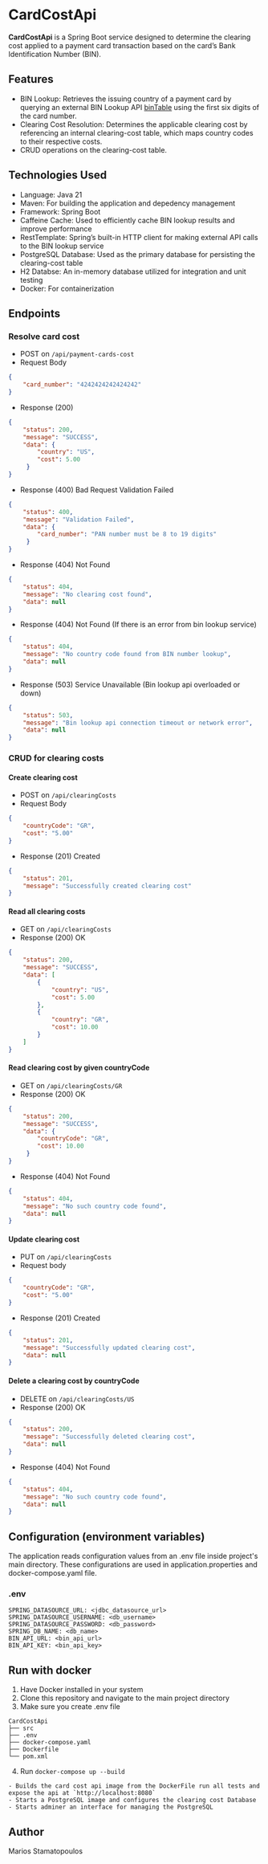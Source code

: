 # CardCostApi

**CardCostApi** is a Spring Boot service designed to determine the clearing cost applied to a payment card transaction based on the card’s Bank Identification Number (BIN).

 ## Features
 - BIN Lookup: Retrieves the issuing country of a payment card by querying an external BIN Lookup API [binTable](https://bintable.com/get-api) using the first six digits of the card number.
 - Clearing Cost Resolution: Determines the applicable clearing cost by referencing an internal clearing-cost table, which maps country codes to their respective costs.
 - CRUD operations on the clearing-cost table.
   
## Technologies Used
- Language: Java 21
- Maven: For building the application and depedency management
- Framework: Spring Boot
- Caffeine Cache: Used to efficiently cache BIN lookup results and improve performance
- RestTemplate: Spring’s built-in HTTP client for making external API calls to the BIN lookup service
- PostgreSQL Database: Used as the primary database for persisting the clearing-cost table
- H2 Databse: An in-memory database utilized for integration and unit testing
- Docker: For containerization

## Endpoints
### Resolve card cost
- POST on `/api/payment-cards-cost`
- Request Body
```json
{
    "card_number": "4242424242424242"
}
```
- Response (200)
```json
{
    "status": 200,
    "message": "SUCCESS",
    "data": {
        "country": "US",
        "cost": 5.00
     }
}
```
- Response (400) Bad Request Validation Failed
```json
{
    "status": 400,
    "message": "Validation Failed",
    "data": {
        "card_number": "PAN number must be 8 to 19 digits"
     }
}
```
- Response (404) Not Found
```json
{
    "status": 404,
    "message": "No clearing cost found",
    "data": null
}
```
- Response (404) Not Found (If there is an error from bin lookup service)
```json
{
    "status": 404,
    "message": "No country code found from BIN number lookup",
    "data": null
}
```
- Response (503) Service Unavailable (Bin lookup api overloaded or down)
```json
{
    "status": 503,
    "message": "Bin lookup api connection timeout or network error",
    "data": null
}
```

### CRUD for clearing costs
#### Create clearing cost
- POST on `/api/clearingCosts`
- Request Body
```json
{
    "countryCode": "GR",
    "cost": "5.00"
}
```
- Response (201) Created
```json
{
    "status": 201,
    "message": "Successfully created clearing cost"
}
```
#### Read all clearing costs
- GET on `/api/clearingCosts`
- Response (200) OK
```json
{
    "status": 200,
    "message": "SUCCESS",
    "data": [
        {
            "country": "US",
            "cost": 5.00
        },
        {
            "country": "GR",
            "cost": 10.00
        }
    ]
}
```
#### Read clearing cost by given countryCode
- GET on `/api/clearingCosts/GR`
- Response (200) OK
```json
{
    "status": 200,
    "message": "SUCCESS",
    "data": {
        "countryCode": "GR",
        "cost": 10.00
     }
}
```
- Response (404) Not Found
```json
{
    "status": 404,
    "message": "No such country code found",
    "data": null
}
```
#### Update clearing cost
- PUT on `/api/clearingCosts`
- Request body
```json
{
    "countryCode": "GR",
    "cost": "5.00"
}
```
- Response (201) Created
```json
{
    "status": 201,
    "message": "Successfully updated clearing cost",
    "data": null
}
```
#### Delete a clearing cost by countryCode
- DELETE on `/api/clearingCosts/US`
- Response (200) OK
```json
{
    "status": 200,
    "message": "Successfully deleted clearing cost",
    "data": null
}
```
- Response (404) Not Found
```json
{
    "status": 404,
    "message": "No such country code found",
    "data": null
}
```

## Configuration (environment variables)
The application reads configuration values from an .env file inside project's main directory.
These configurations are used in application.properties and docker-compose.yaml file.

### .env ###
```plaintext
SPRING_DATASOURCE_URL: <jdbc_datasource_url>
SPRING_DATASOURCE_USERNAME: <db_username>
SPRING_DATASOURCE_PASSWORD: <db_password>
SPRING_DB_NAME: <db_name>
BIN_API_URL: <bin_api_url>
BIN_API_KEY: <bin_api_key>
```
## Run with docker
1. Have Docker installed in your system
2. Clone this repository and navigate to the main project directory
3. Make sure you create .env file
```plaintext
CardCostApi
├── src
├── .env
├── docker-compose.yaml
├── Dockerfile
└── pom.xml
```
4. Run `docker-compose up --build`
```plaintext
- Builds the card cost api image from the DockerFile run all tests and expose the api at `http://localhost:8080`
- Starts a PostgreSQL image and configures the clearing cost Database
- Starts adminer an interface for managing the PostgreSQL
```
## Author
Marios Stamatopoulos

